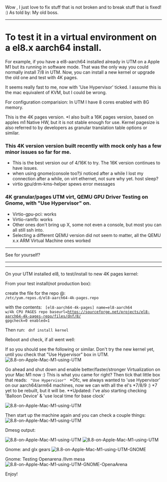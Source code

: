 Wow , I just love to fix stuff that is not broken and to break stuff that is fixed!  :) As told by: My old boss.
<hr>

# To test it in a virtual environment on a el8.x aarch64 install. 

For example, if you have
a el8-aarch64 installed already in UTM on a Apple M1 but its running in software mode.
That was the only way you could normally install 7/8 in UTM.
Now, you can install a new kernel or upgrade the old one and test with 4K pages.

It seems really fast to me, now with 'Use Hypervisor' ticked.
I assume this is the mac equivalent of KVM, but I could be wrong.

For configuration comparision:
In UTM I have 8 cores enabled with 8G memory.

This is the 4K pages version.
*I also built a 16K pages version, based on apples m1 Native HW, but it  is not stable enough for use.
Kernel pagesize is also referred to by developers as granular translation table options or similar. 

### This 4K version version built recently with mock only has a few minor issues so far for me.
 + This is the best version our of 4/16K to try. The 16K version continues to have issues.
 + when using gnome(console too?)i noticed after a while I lost my connection after a while, on virt ethernet, not sure why yet. host sleep?
 + virtio gpu/drm-kms-helper spews error messages


### 4K granular/pages UTM virt, QEMU GPU Driver Testing on Gnome, with "Use Hypervisor" on.
 + Virtio-gpu-pci: works
 + Virtio-ramfb: works
 + Other ones don't bring up X, some not even a console, but most you can all still ssh into.
 + Selecting a different QEMU version did not seem to matter, all the QEMU x.x ARM Virtual Machine ones worked
<hr>
See for yourself?
<hr>
<hr>
On your UTM installed el8, to test/install to new 4K pages kernel:


From your test install(not production box):

create the file for the repo @:
<code>
/etc/yum.repos.d/el8-aarch64-4k-pages.repo
</code>

with the contents:
<code>
[el8-aarch64-4k-pages]
name=el8-aarch64 w/4k CPU PAGES repo 
baseurl=https://sourceforge.net/projects/el8-aarch64-4k-pages-repo/files/dnf/8/
gpgcheck=0
enabled=1
</code>

Then run:
<code>
dnf install kernel
</code>

Reboot and check, if all went well:

If so you should see the following or similar.
Don't try the new kernel yet, until you check that "Use Hypervisor" box in UTM.
![8.8-on-Apple-Mac-M1-using-UTM](/assets/images/8.8UTM-boot.png?raw=true)

Go ahead and shut down and enable better/faster/stronger Virtualization on your Mac M1 now :)
This is what you came for right? Then tick that little box that reads:
<code>
"Use Hypervisor"
</code>
*Ofc, we always wanted to 'use Hypervisor' on our aarch64/arm64 machines, now we can with all the el's  *7/8/9 :)
*7 yet to be rebuilt, but it will be.
**Updated: I've also starting checking 'Balloon Device' & 'use local time for base clock'

  ![8.8-on-Apple-Mac-M1-using-UTM](/assets/images/8.8UTM-VIRT-TICK.png?raw=true)

Then start up the machine again and you can check a couple things:
![8.8-on-Apple-Mac-M1-using-UTM](/assets/images/8.8UTM-1.png?raw=true)

Dmesg output:

![8.8-on-Apple-Mac-M1-using-UTM](/assets/images/8.8UTM-dmesg1.png?raw=true)
![8.8-on-Apple-Mac-M1-using-UTM](/assets/images/8.8UTM-dmesg2.png?raw=true)


Gnome: and glx gears
![8.8-on-Apple-Mac-M1-using-UTM-GNOME](/assets/images/88-glxgears.png?raw=true)


Gnome: Testing Openarena /llvm mesa
![8.8-on-Apple-Mac-M1-using-UTM-GNOME-OpenaArena](/assets/images/88-UTM-openarena.png?raw=true)



Enjoy!

